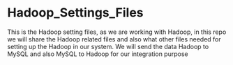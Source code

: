 # Hadoop_Settings_Files
This is the Hadoop setting files, as we are working with Hadoop, in this repo we will share the Hadoop related files and also what other files needed for setting up the Hadoop in our system. We will send the data Hadoop to MySQL and also MySQL to Hadoop for our integration purpose
